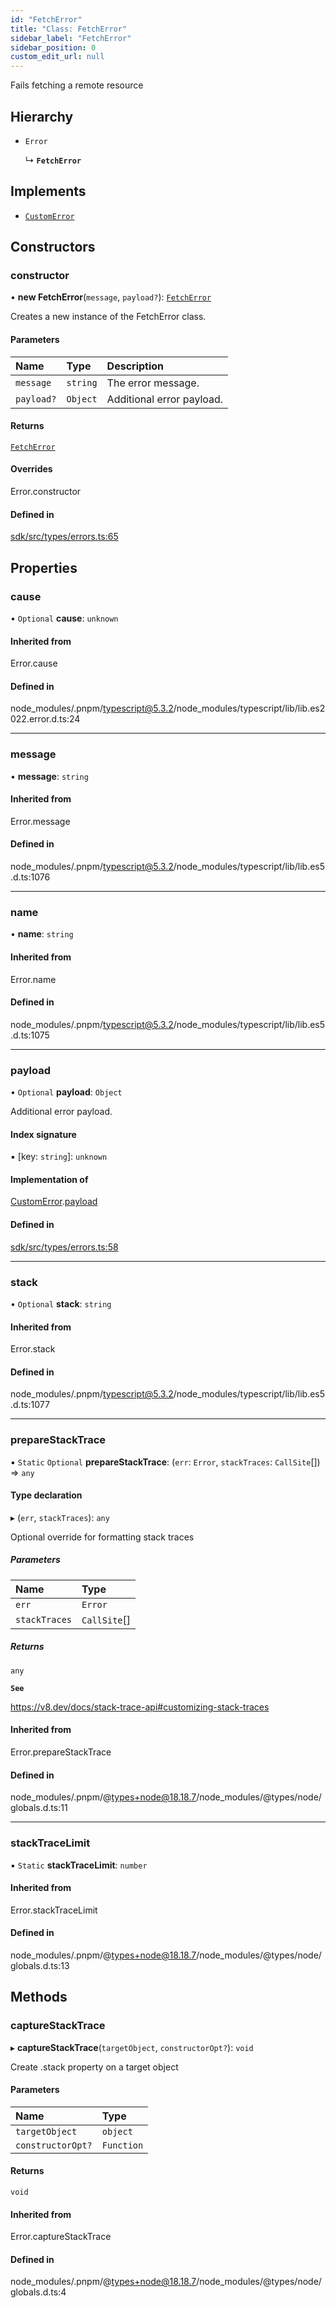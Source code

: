 ```yaml
---
id: "FetchError"
title: "Class: FetchError"
sidebar_label: "FetchError"
sidebar_position: 0
custom_edit_url: null
---
```


Fails fetching a remote resource

## Hierarchy

- `Error`

  ↳ **`FetchError`**

## Implements

- [`CustomError`](../interfaces/CustomError.md)

## Constructors

### constructor

• **new FetchError**(`message`, `payload?`): [`FetchError`](FetchError.md)

Creates a new instance of the FetchError class.

#### Parameters

| Name       | Type     | Description               |
| :--------- | :------- | :------------------------ |
| `message`  | `string` | The error message.        |
| `payload?` | `Object` | Additional error payload. |

#### Returns

[`FetchError`](FetchError.md)

#### Overrides

Error.constructor

#### Defined in

[sdk/src/types/errors.ts:65](https://github.com/hypercerts-org/hypercerts/blob/c0c7b0d/sdk/src/types/errors.ts#L65)

## Properties

### cause

• `Optional` **cause**: `unknown`

#### Inherited from

Error.cause

#### Defined in

node_modules/.pnpm/typescript@5.3.2/node_modules/typescript/lib/lib.es2022.error.d.ts:24

---

### message

• **message**: `string`

#### Inherited from

Error.message

#### Defined in

node_modules/.pnpm/typescript@5.3.2/node_modules/typescript/lib/lib.es5.d.ts:1076

---

### name

• **name**: `string`

#### Inherited from

Error.name

#### Defined in

node_modules/.pnpm/typescript@5.3.2/node_modules/typescript/lib/lib.es5.d.ts:1075

---

### payload

• `Optional` **payload**: `Object`

Additional error payload.

#### Index signature

▪ [key: `string`]: `unknown`

#### Implementation of

[CustomError](../interfaces/CustomError.md).[payload](../interfaces/CustomError.md#payload)

#### Defined in

[sdk/src/types/errors.ts:58](https://github.com/hypercerts-org/hypercerts/blob/c0c7b0d/sdk/src/types/errors.ts#L58)

---

### stack

• `Optional` **stack**: `string`

#### Inherited from

Error.stack

#### Defined in

node_modules/.pnpm/typescript@5.3.2/node_modules/typescript/lib/lib.es5.d.ts:1077

---

### prepareStackTrace

▪ `Static` `Optional` **prepareStackTrace**: (`err`: `Error`, `stackTraces`: `CallSite`[]) => `any`

#### Type declaration

▸ (`err`, `stackTraces`): `any`

Optional override for formatting stack traces

##### Parameters

| Name          | Type         |
| :------------ | :----------- |
| `err`         | `Error`      |
| `stackTraces` | `CallSite`[] |

##### Returns

`any`

**`See`**

https://v8.dev/docs/stack-trace-api#customizing-stack-traces

#### Inherited from

Error.prepareStackTrace

#### Defined in

node_modules/.pnpm/@types+node@18.18.7/node_modules/@types/node/globals.d.ts:11

---

### stackTraceLimit

▪ `Static` **stackTraceLimit**: `number`

#### Inherited from

Error.stackTraceLimit

#### Defined in

node_modules/.pnpm/@types+node@18.18.7/node_modules/@types/node/globals.d.ts:13

## Methods

### captureStackTrace

▸ **captureStackTrace**(`targetObject`, `constructorOpt?`): `void`

Create .stack property on a target object

#### Parameters

| Name              | Type       |
| :---------------- | :--------- |
| `targetObject`    | `object`   |
| `constructorOpt?` | `Function` |

#### Returns

`void`

#### Inherited from

Error.captureStackTrace

#### Defined in

node_modules/.pnpm/@types+node@18.18.7/node_modules/@types/node/globals.d.ts:4
